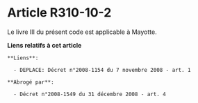 # Article R310-10-2

Le livre III du présent code est applicable à Mayotte.

**Liens relatifs à cet article**

	**Liens**:

	  - DEPLACE: Décret n°2008-1154 du 7 novembre 2008 - art. 1

	**Abrogé par**:

	  - Décret n°2008-1549 du 31 décembre 2008 - art. 4
